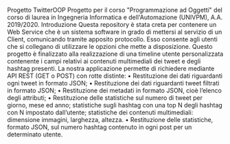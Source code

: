 Progetto TwitterOOP
Progetto per il corso "Programmazione ad Oggetti" del corso di laurea in Ingegneria Informatica e dell'Automazione (UNIVPM), A.A. 2019/2020.
Introduzione
Questa repository è stata creta per contenere un Web Service che è un sistema software in grado di mettersi al servizio di un Client, comunicando tramite apposito protocollo. Esso consente agli utenti che si collegano di utilizzare le opzioni che mette a disposizione.  Questo progetto è finalizzato alla realizzazione di una timeline utente personalizzata contenente i campi relativi ai contenuti multimediali dei tweet e degli hashtag presenti.
La nostra applicazione permette di richiedere mediante API REST (GET o POST) con rotte distinte:
•	Restituzione dei dati riguardanti ogni tweet in formato JSON;
•	Restituzione dei dati riguardanti tweet filtrati in formato JSON;
•	Restituzione dei metadati in formato JSON, cioè l’elenco degli attributi;
•	Restituzione delle statistiche sul numero di tweet per giorno, mese ed anno; statistiche sugli hashtag con una top N degli hashtag con N impostato dall’utente; statistiche dei contenuti multimediali: dimensione immagini, larghezza, altezza.
•	Restituzione delle statistiche, formato JSON, sul numero hashtag contenuto in ogni post per un determinato utente.
